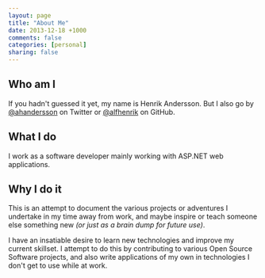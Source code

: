 ```yaml
---
layout: page
title: "About Me"
date: 2013-12-18 +1000
comments: false
categories: [personal]
sharing: false
---
```


Who am I
--------
If you hadn't guessed it yet, my name is Henrik Andersson. But I also go by [@ahandersson](https://twitter.com/ahandersson) on Twitter or [@alfhenrik](https://github.com/alfhenrik) on GitHub.

What I do
---------
I work as a software developer mainly working with ASP.NET web applications.

Why I do it
--------------------
This is an attempt to document the various projects or adventures I undertake in my time away from work, and maybe inspire or teach someone else something new _(or just as a brain dump for future use)_.

I have an insatiable desire to learn new technologies and improve my current skillset. I attempt to do this by contributing to various Open Source Software projects, and also write applications of my own in technologies I don't get to use while at work.
